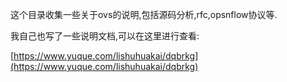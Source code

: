这个目录收集一些关于ovs的说明,包括源码分析,rfc,opsnflow协议等.

我自己也写了一些说明文档,可以在这里进行查看:

[https://www.yuque.com/lishuhuakai/dqbrkg](https://www.yuque.com/lishuhuakai/dqbrkg)